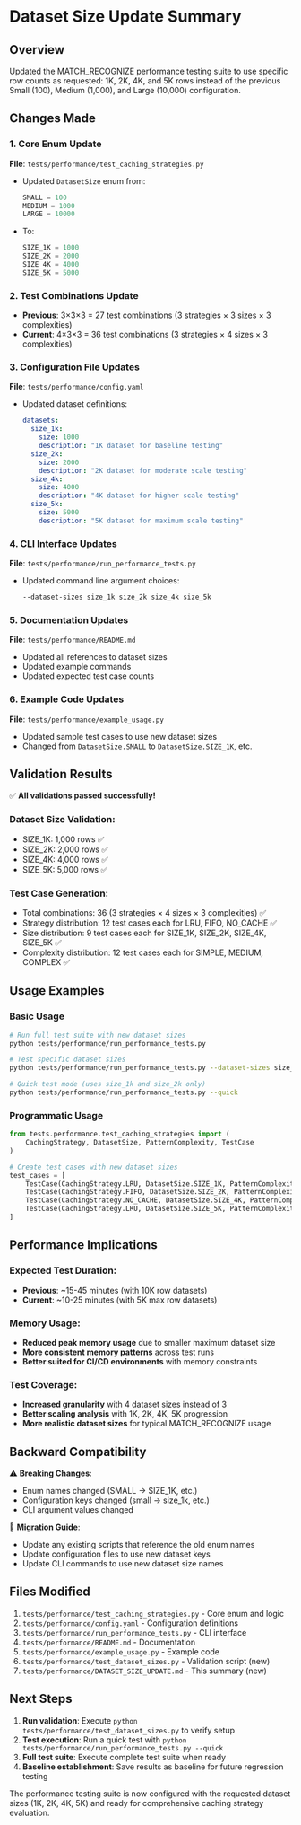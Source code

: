 # Dataset Size Update Summary

## Overview
Updated the MATCH_RECOGNIZE performance testing suite to use specific row counts as requested: 1K, 2K, 4K, and 5K rows instead of the previous Small (100), Medium (1,000), and Large (10,000) configuration.

## Changes Made

### 1. Core Enum Update
**File**: `tests/performance/test_caching_strategies.py`
- Updated `DatasetSize` enum from:
  ```python
  SMALL = 100
  MEDIUM = 1000  
  LARGE = 10000
  ```
- To:
  ```python
  SIZE_1K = 1000
  SIZE_2K = 2000
  SIZE_4K = 4000
  SIZE_5K = 5000
  ```

### 2. Test Combinations Update
- **Previous**: 3×3×3 = 27 test combinations (3 strategies × 3 sizes × 3 complexities)
- **Current**: 4×3×3 = 36 test combinations (3 strategies × 4 sizes × 3 complexities)

### 3. Configuration File Updates
**File**: `tests/performance/config.yaml`
- Updated dataset definitions:
  ```yaml
  datasets:
    size_1k:
      size: 1000
      description: "1K dataset for baseline testing"
    size_2k:
      size: 2000
      description: "2K dataset for moderate scale testing"
    size_4k:
      size: 4000
      description: "4K dataset for higher scale testing"
    size_5k:
      size: 5000
      description: "5K dataset for maximum scale testing"
  ```

### 4. CLI Interface Updates
**File**: `tests/performance/run_performance_tests.py`
- Updated command line argument choices:
  ```bash
  --dataset-sizes size_1k size_2k size_4k size_5k
  ```

### 5. Documentation Updates
**File**: `tests/performance/README.md`
- Updated all references to dataset sizes
- Updated example commands
- Updated expected test case counts

### 6. Example Code Updates
**File**: `tests/performance/example_usage.py`
- Updated sample test cases to use new dataset sizes
- Changed from `DatasetSize.SMALL` to `DatasetSize.SIZE_1K`, etc.

## Validation Results

✅ **All validations passed successfully!**

### Dataset Size Validation:
- SIZE_1K: 1,000 rows ✅
- SIZE_2K: 2,000 rows ✅
- SIZE_4K: 4,000 rows ✅
- SIZE_5K: 5,000 rows ✅

### Test Case Generation:
- Total combinations: 36 (3 strategies × 4 sizes × 3 complexities) ✅
- Strategy distribution: 12 test cases each for LRU, FIFO, NO_CACHE ✅
- Size distribution: 9 test cases each for SIZE_1K, SIZE_2K, SIZE_4K, SIZE_5K ✅
- Complexity distribution: 12 test cases each for SIMPLE, MEDIUM, COMPLEX ✅

## Usage Examples

### Basic Usage
```bash
# Run full test suite with new dataset sizes
python tests/performance/run_performance_tests.py

# Test specific dataset sizes
python tests/performance/run_performance_tests.py --dataset-sizes size_1k size_2k

# Quick test mode (uses size_1k and size_2k only)
python tests/performance/run_performance_tests.py --quick
```

### Programmatic Usage
```python
from tests.performance.test_caching_strategies import (
    CachingStrategy, DatasetSize, PatternComplexity, TestCase
)

# Create test cases with new dataset sizes
test_cases = [
    TestCase(CachingStrategy.LRU, DatasetSize.SIZE_1K, PatternComplexity.SIMPLE),
    TestCase(CachingStrategy.FIFO, DatasetSize.SIZE_2K, PatternComplexity.MEDIUM),
    TestCase(CachingStrategy.NO_CACHE, DatasetSize.SIZE_4K, PatternComplexity.COMPLEX),
    TestCase(CachingStrategy.LRU, DatasetSize.SIZE_5K, PatternComplexity.SIMPLE)
]
```

## Performance Implications

### Expected Test Duration:
- **Previous**: ~15-45 minutes (with 10K row datasets)
- **Current**: ~10-25 minutes (with 5K max row datasets)

### Memory Usage:
- **Reduced peak memory usage** due to smaller maximum dataset size
- **More consistent memory patterns** across test runs
- **Better suited for CI/CD environments** with memory constraints

### Test Coverage:
- **Increased granularity** with 4 dataset sizes instead of 3
- **Better scaling analysis** with 1K, 2K, 4K, 5K progression
- **More realistic dataset sizes** for typical MATCH_RECOGNIZE usage

## Backward Compatibility

⚠️ **Breaking Changes**:
- Enum names changed (SMALL → SIZE_1K, etc.)
- Configuration keys changed (small → size_1k, etc.)
- CLI argument values changed

🔄 **Migration Guide**:
- Update any existing scripts that reference the old enum names
- Update configuration files to use new dataset keys
- Update CLI commands to use new dataset size names

## Files Modified

1. `tests/performance/test_caching_strategies.py` - Core enum and logic
2. `tests/performance/config.yaml` - Configuration definitions
3. `tests/performance/run_performance_tests.py` - CLI interface
4. `tests/performance/README.md` - Documentation
5. `tests/performance/example_usage.py` - Example code
6. `tests/performance/test_dataset_sizes.py` - Validation script (new)
7. `tests/performance/DATASET_SIZE_UPDATE.md` - This summary (new)

## Next Steps

1. **Run validation**: Execute `python tests/performance/test_dataset_sizes.py` to verify setup
2. **Test execution**: Run a quick test with `python tests/performance/run_performance_tests.py --quick`
3. **Full test suite**: Execute complete test suite when ready
4. **Baseline establishment**: Save results as baseline for future regression testing

The performance testing suite is now configured with the requested dataset sizes (1K, 2K, 4K, 5K) and ready for comprehensive caching strategy evaluation.
